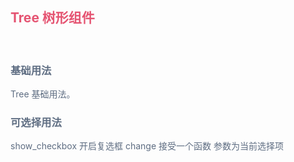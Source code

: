 <script setup>
import BaseUse from './demos/BaseUse.vue'//基本用法
import CheckboxTree from './demos/CheckboxTree.vue'//CheckboxTree
</script>

## <font color=#e55472>Tree 树形组件</font>

<br>

### <font color=#5e6d82>基础用法</font>

<font color=#5e6d82>Tree 基础用法。</font>

<BaseUse/>

### <font color=#5e6d82>可选择用法</font>

<font color=#5e6d82>show_checkbox 开启复选框 change 接受一个函数 参数为当前选择项</font>

<CheckboxTree/>

